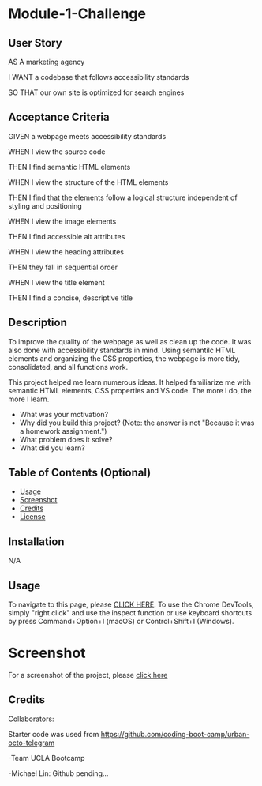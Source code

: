 # Module-1-Challenge

## User Story
AS A marketing agency

I WANT a codebase that follows accessibility standards

SO THAT our own site is optimized for search engines

## Acceptance Criteria
GIVEN a webpage meets accessibility standards

WHEN I view the source code

THEN I find semantic HTML elements

WHEN I view the structure of the HTML elements

THEN I find that the elements follow a logical 
structure independent of styling and positioning

WHEN I view the image elements

THEN I find accessible alt attributes

WHEN I view the heading attributes

THEN they fall in sequential order

WHEN I view the title element

THEN I find a concise, descriptive title


## Description

To improve the quality of the webpage as well as clean up the code.  It was also done with accessibility standards in mind. Using semantilc HTML elements and organizing the CSS properties, the webpage is more tidy, consolidated, and all functions work.

This project helped me learn numerous ideas.  It helped familiarize me with semantic HTML elements, CSS properties and VS code.  The more I do, the more I learn.

- What was your motivation?
- Why did you build this project? (Note: the answer is not "Because it was a homework assignment.")
- What problem does it solve?
- What did you learn?

## Table of Contents (Optional)

- [Usage](#usage)
- [Screenshot](#screenshot)
- [Credits](#credits)
- [License](#license)

## Installation

N/A

## Usage

To navigate to this page, please [CLICK HERE](https://tygosley.github.io/module-1-challenge/).  To use the Chrome DevTools, simply "right click" and use the inspect function or use keyboard shortcuts by press Command+Option+I (macOS) or Control+Shift+I (Windows).

# Screenshot

For a screenshot of the project, please [click here](https://github.com/TyGosley/module-1-challenge/blob/main/Screenshot%20Module-1-Challenge.png)

  
## Credits

Collaborators:

Starter code was used from https://github.com/coding-boot-camp/urban-octo-telegram

-Team UCLA Bootcamp

-Michael Lin: Github pending...



